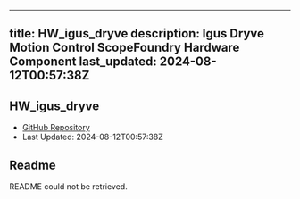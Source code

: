 
---
title: HW_igus_dryve
description: Igus Dryve Motion Control ScopeFoundry Hardware Component
last_updated: 2024-08-12T00:57:38Z
---

## HW_igus_dryve

- [GitHub Repository](https://github.com/ScopeFoundry/HW_igus_dryve)
- Last Updated: 2024-08-12T00:57:38Z

## Readme

README could not be retrieved.

